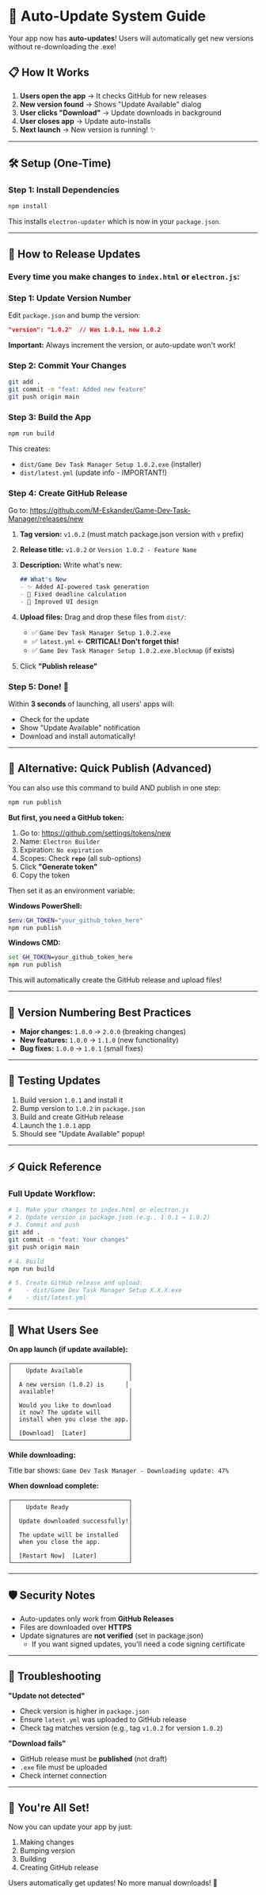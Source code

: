 # 🚀 Auto-Update System Guide

Your app now has **auto-updates**! Users will automatically get new versions without re-downloading the .exe!

## 📋 How It Works

1. **Users open the app** → It checks GitHub for new releases
2. **New version found** → Shows "Update Available" dialog
3. **User clicks "Download"** → Update downloads in background
4. **User closes app** → Update auto-installs
5. **Next launch** → New version is running! ✨

---

## 🛠️ Setup (One-Time)

### Step 1: Install Dependencies

```bash
npm install
```

This installs `electron-updater` which is now in your `package.json`.

---

## 🔄 How to Release Updates

### Every time you make changes to `index.html` or `electron.js`:

### Step 1: Update Version Number

Edit `package.json` and bump the version:

```json
"version": "1.0.2"  // Was 1.0.1, now 1.0.2
```

**Important:** Always increment the version, or auto-update won't work!

### Step 2: Commit Your Changes

```bash
git add .
git commit -m "feat: Added new feature"
git push origin main
```

### Step 3: Build the App

```bash
npm run build
```

This creates:
- `dist/Game Dev Task Manager Setup 1.0.2.exe` (installer)
- `dist/latest.yml` (update info - IMPORTANT!)

### Step 4: Create GitHub Release

Go to: https://github.com/M-Eskander/Game-Dev-Task-Manager/releases/new

1. **Tag version:** `v1.0.2` (must match package.json version with `v` prefix)
2. **Release title:** `v1.0.2` or `Version 1.0.2 - Feature Name`
3. **Description:** Write what's new:
   ```markdown
   ## What's New
   - ✨ Added AI-powered task generation
   - 🐛 Fixed deadline calculation
   - 🎨 Improved UI design
   ```

4. **Upload files:** Drag and drop these files from `dist/`:
   - ✅ `Game Dev Task Manager Setup 1.0.2.exe`
   - ✅ `latest.yml` ← **CRITICAL! Don't forget this!**
   - ✅ `Game Dev Task Manager Setup 1.0.2.exe.blockmap` (if exists)

5. Click **"Publish release"**

### Step 5: Done! 🎉

Within **3 seconds** of launching, all users' apps will:
- Check for the update
- Show "Update Available" notification
- Download and install automatically!

---

## 🔧 Alternative: Quick Publish (Advanced)

You can also use this command to build AND publish in one step:

```bash
npm run publish
```

**But first, you need a GitHub token:**

1. Go to: https://github.com/settings/tokens/new
2. Name: `Electron Builder`
3. Expiration: `No expiration`
4. Scopes: Check **`repo`** (all sub-options)
5. Click **"Generate token"**
6. Copy the token

Then set it as an environment variable:

**Windows PowerShell:**
```powershell
$env:GH_TOKEN="your_github_token_here"
npm run publish
```

**Windows CMD:**
```cmd
set GH_TOKEN=your_github_token_here
npm run publish
```

This will automatically create the GitHub release and upload files!

---

## 📝 Version Numbering Best Practices

- **Major changes:** `1.0.0` → `2.0.0` (breaking changes)
- **New features:** `1.0.0` → `1.1.0` (new functionality)
- **Bug fixes:** `1.0.0` → `1.0.1` (small fixes)

---

## 🧪 Testing Updates

1. Build version `1.0.1` and install it
2. Bump version to `1.0.2` in `package.json`
3. Build and create GitHub release
4. Launch the `1.0.1` app
5. Should see "Update Available" popup!

---

## ⚡ Quick Reference

### Full Update Workflow:
```bash
# 1. Make your changes to index.html or electron.js
# 2. Update version in package.json (e.g., 1.0.1 → 1.0.2)
# 3. Commit and push
git add .
git commit -m "feat: Your changes"
git push origin main

# 4. Build
npm run build

# 5. Create GitHub release and upload:
#    - dist/Game Dev Task Manager Setup X.X.X.exe
#    - dist/latest.yml
```

---

## 🎯 What Users See

**On app launch (if update available):**

```
┌─────────────────────────────────┐
│    Update Available             │
│                                 │
│  A new version (1.0.2) is      │
│  available!                     │
│                                 │
│  Would you like to download     │
│  it now? The update will        │
│  install when you close the app.│
│                                 │
│  [Download]  [Later]            │
└─────────────────────────────────┘
```

**While downloading:**

Title bar shows: `Game Dev Task Manager - Downloading update: 47%`

**When download complete:**

```
┌─────────────────────────────────┐
│    Update Ready                 │
│                                 │
│  Update downloaded successfully!│
│                                 │
│  The update will be installed   │
│  when you close the app.        │
│                                 │
│  [Restart Now]  [Later]         │
└─────────────────────────────────┘
```

---

## 🛡️ Security Notes

- Auto-updates only work from **GitHub Releases**
- Files are downloaded over **HTTPS**
- Update signatures are **not verified** (set in package.json)
  - If you want signed updates, you'll need a code signing certificate

---

## 🐛 Troubleshooting

**"Update not detected"**
- Check version is higher in `package.json`
- Ensure `latest.yml` was uploaded to GitHub release
- Check tag matches version (e.g., tag `v1.0.2` for version `1.0.2`)

**"Download fails"**
- GitHub release must be **published** (not draft)
- `.exe` file must be uploaded
- Check internet connection

---

## 🎉 You're All Set!

Now you can update your app by just:
1. Making changes
2. Bumping version
3. Building
4. Creating GitHub release

Users automatically get updates! No more manual downloads! 🚀

